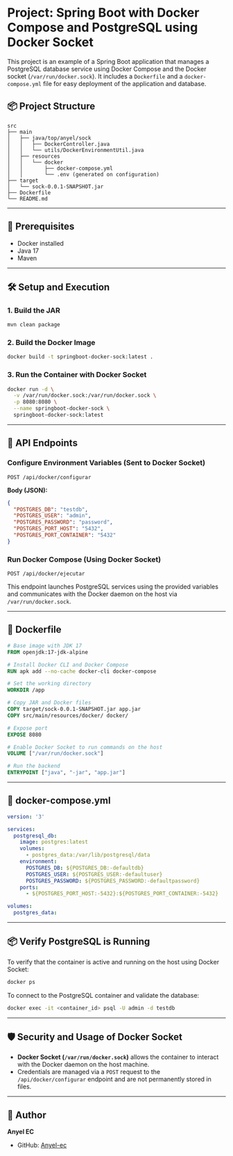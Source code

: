 # Project: Spring Boot with Docker Compose and PostgreSQL using Docker Socket

This project is an example of a Spring Boot application that manages a PostgreSQL database service using Docker Compose and the Docker socket (`/var/run/docker.sock`). It includes a `Dockerfile` and a `docker-compose.yml` file for easy deployment of the application and database.

## 📦 Project Structure

```plaintext
src
├── main
│   ├── java/top/anyel/sock
│   │   ├── DockerController.java
│   │   └── utils/DockerEnvironmentUtil.java
│   ├── resources
│   │   └── docker
│   │       ├── docker-compose.yml
│   │       └── .env (generated on configuration)
├── target
│   └── sock-0.0.1-SNAPSHOT.jar
├── Dockerfile
└── README.md
```

---

## 🚀 Prerequisites
- Docker installed
- Java 17
- Maven

---

## 🛠️ Setup and Execution

### 1. Build the JAR
```bash
mvn clean package
```

### 2. Build the Docker Image
```bash
docker build -t springboot-docker-sock:latest .
```

### 3. Run the Container with Docker Socket
```bash
docker run -d \
  -v /var/run/docker.sock:/var/run/docker.sock \
  -p 8080:8080 \
  --name springboot-docker-sock \
  springboot-docker-sock:latest
```

---

## 📡 API Endpoints

### **Configure Environment Variables (Sent to Docker Socket)**
```http
POST /api/docker/configurar
```
**Body (JSON):**
```json
{
  "POSTGRES_DB": "testdb",
  "POSTGRES_USER": "admin",
  "POSTGRES_PASSWORD": "password",
  "POSTGRES_PORT_HOST": "5432",
  "POSTGRES_PORT_CONTAINER": "5432"
}
```

### **Run Docker Compose (Using Docker Socket)**
```http
POST /api/docker/ejecutar
```
This endpoint launches PostgreSQL services using the provided variables and communicates with the Docker daemon on the host via `/var/run/docker.sock`.

---

## 📄 Dockerfile
```dockerfile
# Base image with JDK 17
FROM openjdk:17-jdk-alpine

# Install Docker CLI and Docker Compose
RUN apk add --no-cache docker-cli docker-compose

# Set the working directory
WORKDIR /app

# Copy JAR and Docker files
COPY target/sock-0.0.1-SNAPSHOT.jar app.jar
COPY src/main/resources/docker/ docker/

# Expose port
EXPOSE 8080

# Enable Docker Socket to run commands on the host
VOLUME ["/var/run/docker.sock"]

# Run the backend
ENTRYPOINT ["java", "-jar", "app.jar"]
```

---

## 🐘 docker-compose.yml
```yaml
version: '3'

services:
  postgresql_db:
    image: postgres:latest
    volumes:
      - postgres_data:/var/lib/postgresql/data
    environment:
      POSTGRES_DB: ${POSTGRES_DB:-defaultdb}
      POSTGRES_USER: ${POSTGRES_USER:-defaultuser}
      POSTGRES_PASSWORD: ${POSTGRES_PASSWORD:-defaultpassword}
    ports:
      - ${POSTGRES_PORT_HOST:-5432}:${POSTGRES_PORT_CONTAINER:-5432}

volumes:
  postgres_data:
```

---

## 📦 Verify PostgreSQL is Running
To verify that the container is active and running on the host using Docker Socket:
```bash
docker ps
```

To connect to the PostgreSQL container and validate the database:
```bash
docker exec -it <container_id> psql -U admin -d testdb
```

---

## 🛡️ Security and Usage of Docker Socket
- **Docker Socket (`/var/run/docker.sock`)** allows the container to interact with the Docker daemon on the host machine.
- Credentials are managed via a `POST` request to the `/api/docker/configurar` endpoint and are not permanently stored in files.

---

## 📧 Author
**Anyel EC**
- GitHub: [Anyel-ec](https://github.com/Anyel-ec)

